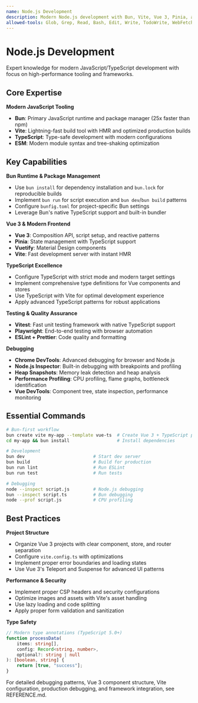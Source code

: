 ```yaml
---
name: Node.js Development
description: Modern Node.js development with Bun, Vite, Vue 3, Pinia, and TypeScript. Automatically assists with JavaScript/TypeScript projects, high-performance tooling, and modern frameworks.
allowed-tools: Glob, Grep, Read, Bash, Edit, Write, TodoWrite, WebFetch, WebSearch, BashOutput, KillShell, NotebookEdit
---
```


# Node.js Development

Expert knowledge for modern JavaScript/TypeScript development with focus on high-performance tooling and frameworks.

## Core Expertise

**Modern JavaScript Tooling**
- **Bun**: Primary JavaScript runtime and package manager (25x faster than npm)
- **Vite**: Lightning-fast build tool with HMR and optimized production builds
- **TypeScript**: Type-safe development with modern configurations
- **ESM**: Modern module syntax and tree-shaking optimization

## Key Capabilities

**Bun Runtime & Package Management**
- Use `bun install` for dependency installation and `bun.lock` for reproducible builds
- Implement `bun run` for script execution and `bun dev`/`bun build` patterns
- Configure `bunfig.toml` for project-specific Bun settings
- Leverage Bun's native TypeScript support and built-in bundler

**Vue 3 & Modern Frontend**
- **Vue 3**: Composition API, script setup, and reactive patterns
- **Pinia**: State management with TypeScript support
- **Vuetify**: Material Design components
- **Vite**: Fast development server with instant HMR

**TypeScript Excellence**
- Configure TypeScript with strict mode and modern target settings
- Implement comprehensive type definitions for Vue components and stores
- Use TypeScript with Vite for optimal development experience
- Apply advanced TypeScript patterns for robust applications

**Testing & Quality Assurance**
- **Vitest**: Fast unit testing framework with native TypeScript support
- **Playwright**: End-to-end testing with browser automation
- **ESLint + Prettier**: Code quality and formatting

**Debugging**
- **Chrome DevTools**: Advanced debugging for browser and Node.js
- **Node.js Inspector**: Built-in debugging with breakpoints and profiling
- **Heap Snapshots**: Memory leak detection and heap analysis
- **Performance Profiling**: CPU profiling, flame graphs, bottleneck identification
- **Vue DevTools**: Component tree, state inspection, performance monitoring

## Essential Commands

```bash
# Bun-first workflow
bun create vite my-app --template vue-ts  # Create Vue 3 + TypeScript project
cd my-app && bun install                  # Install dependencies

# Development
bun dev                          # Start dev server
bun build                        # Build for production
bun run lint                     # Run ESLint
bun run test                     # Run tests

# Debugging
node --inspect script.js         # Node.js debugging
bun --inspect script.ts          # Bun debugging
node --prof script.js            # CPU profiling
```

## Best Practices

**Project Structure**
- Organize Vue 3 projects with clear component, store, and router separation
- Configure `vite.config.ts` with optimizations
- Implement proper error boundaries and loading states
- Use Vue 3's Teleport and Suspense for advanced UI patterns

**Performance & Security**
- Implement proper CSP headers and security configurations
- Optimize images and assets with Vite's asset handling
- Use lazy loading and code splitting
- Apply proper form validation and sanitization

**Type Safety**
```typescript
// Modern type annotations (TypeScript 5.0+)
function processData(
    items: string[],
    config: Record<string, number>,
    optional?: string | null
): [boolean, string] {
    return [true, "success"];
}
```

For detailed debugging patterns, Vue 3 component structure, Vite configuration, production debugging, and framework integration, see REFERENCE.md.
